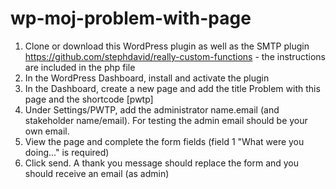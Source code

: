 # wp-moj-problem-with-page

1. Clone or download this WordPress plugin as well as the SMTP plugin https://github.com/stephdavid/really-custom-functions - the instructions are included in the php file
2. In the WordPress Dashboard, install and activate the plugin
3. In the Dashboard, create a new page and add the title Problem with this page and the shortcode [pwtp]
4. Under Settings/PWTP, add the administrator name.email (and stakeholder name/email). For testing the admin email should be your own email.
5. View the page and complete the form fields (field 1 "What were you doing..." is required)
6. Click send. A thank you message should replace the form and you should receive an email (as admin)
